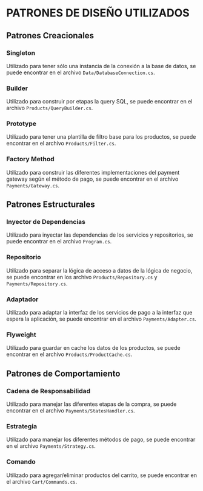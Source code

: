 # PATRONES DE DISEÑO UTILIZADOS

## Patrones Creacionales

### Singleton

Utilizado para tener sólo una instancia de la conexión a la base de datos, se puede encontrar en el archivo `Data/DatabaseConnection.cs`.

### Builder

Utilizado para construir por etapas la query SQL, se puede encontrar en el archivo `Products/QueryBuilder.cs`.

### Prototype

Utilizado para tener una plantilla de filtro base para los productos, se puede encontrar en el archivo `Products/Filter.cs`.

### Factory Method

Utilizado para construir las diferentes implementaciones del payment gateway según el método de pago, se puede encontrar en el archivo `Payments/Gateway.cs`.

## Patrones Estructurales

### Inyector de Dependencias

Utilizado para inyectar las dependencias de los servicios y repositorios, se puede encontrar en el archivo `Program.cs`.

### Repositorio

Utilizado para separar la lógica de acceso a datos de la lógica de negocio, se puede encontrar en los archivo `Products/Repository.cs` y `Payments/Repository.cs`.

### Adaptador

Utilizado para adaptar la interfaz de los servicios de pago a la interfaz que espera la aplicación, se puede encontrar en el archivo `Payments/Adapter.cs`.

### Flyweight

Utilizado para guardar en cache los datos de los productos, se puede encontrar en el archivo `Products/ProductCache.cs`.

## Patrones de Comportamiento

### Cadena de Responsabilidad

Utilizado para manejar las diferentes etapas de la compra, se puede encontrar en el archivo `Payments/StatesHandler.cs`.

### Estrategia

Utilizado para manejar los diferentes métodos de pago, se puede encontrar en el archivo `Payments/Strategy.cs`.

### Comando

Utilizado para agregar/eliminar productos del carrito, se puede encontrar en el archivo `Cart/Commands.cs`.
